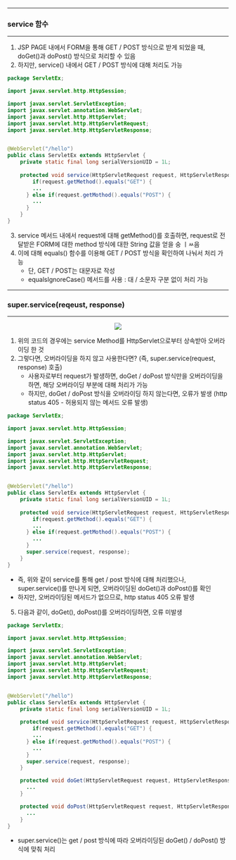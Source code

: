 -----
### service 함수
-----
1. JSP PAGE 내에서 FORM을 통해 GET / POST 방식으로 받게 되었을 때, doGet()과 doPost() 방식으로 처리할 수 있음
2. 하지만, service() 내에서 GET / POST 방식에 대해 처리도 가능
```java
package ServletEx;

import javax.servlet.http.HttpSession;

import javax.servlet.ServletException;
import javax.servlet.annotation.WebServlet;
import javax.servlet.http.HttpServlet;
import javax.servlet.http.HttpServletRequest;
import javax.servlet.http.HttpServletResponse;


@WebServlet("/hello")
public class ServletEx extends HttpServlet {
	private static final long serialVersionUID = 1L;
       
	protected void service(HttpServletRequest request, HttpServletResponse response) throws ServletException, IOException {
	    if(request.getMethod().equals("GET") {
        ...
      } else if(request.getMothod().equals("POST") {
        ...
      }
	}
}
```

3. service 메서드 내에서 request에 대해 getMethod()를 호출하면, request로 전달받은 FORM에 대한 method 방식에 대한 String 값을 얻을 숭 ㅣㅆ음
4. 이에 대해 equals() 함수를 이용해 GET / POST 방식을 확인하여 나눠서 처리 가능
   - 단, GET / POST는 대문자로 작성
   - equalsIgnoreCase() 메서드를 사용 : 대 / 소문자 구분 없이 처리 가능

-----
### super.service(reqeust, response)
-----
<div align="center">
<img src="https://github.com/sooyounghan/Web/assets/34672301/b04175a1-a123-49a4-a480-0800f4a1e20f">
</div>

1. 위의 코드의 경우에는 service Method를 HttpServlet으로부터 상속받아 오버라이딩 한 것
2. 그렇다면, 오버라이딩을 하지 않고 사용한다면? (즉, super.service(request, response) 호출)
   - 사용자로부터 request가 발생하면, doGet / doPost 방식만을 오버라이딩을 하면, 해당 오버라이딩 부분에 대해 처리가 가능
   - 하지만, doGet / doPost 방식을 오버라이딩 하지 않는다면, 오류가 발생 (http status 405 - 허용되지 않는 메서드 오류 발생)

```java
package ServletEx;

import javax.servlet.http.HttpSession;

import javax.servlet.ServletException;
import javax.servlet.annotation.WebServlet;
import javax.servlet.http.HttpServlet;
import javax.servlet.http.HttpServletRequest;
import javax.servlet.http.HttpServletResponse;


@WebServlet("/hello")
public class ServletEx extends HttpServlet {
	private static final long serialVersionUID = 1L;
       
	protected void service(HttpServletRequest request, HttpServletResponse response) throws ServletException, IOException {
	    if(request.getMethod().equals("GET") {
        ...
      } else if(request.getMothod().equals("POST") {
        ...
      }
      super.service(request, response);
	}
}
```
   - 즉, 위와 같이 service를 통해 get / post 방식에 대해 처리했으나, super.service()를 만나게 되면, 오버라이딩된 doGet()과 doPost()를 확인
   - 하지만, 오버라이딩된 메서드가 없으므로, http status 405 오류 발생

5. 다음과 같이, doGet(), doPost()를 오버라이딩하면, 오류 미발생
```java
package ServletEx;

import javax.servlet.http.HttpSession;

import javax.servlet.ServletException;
import javax.servlet.annotation.WebServlet;
import javax.servlet.http.HttpServlet;
import javax.servlet.http.HttpServletRequest;
import javax.servlet.http.HttpServletResponse;


@WebServlet("/hello")
public class ServletEx extends HttpServlet {
	private static final long serialVersionUID = 1L;
       
	protected void service(HttpServletRequest request, HttpServletResponse response) throws ServletException, IOException {
	    if(request.getMethod().equals("GET") {
        ...
      } else if(request.getMothod().equals("POST") {
        ...
      }
      super.service(request, response);
	}

	protected void doGet(HttpServletRequest request, HttpServletResponse response) throws ServletException, IOException {
	  ...  
	}

	protected void doPost(HttpServletRequest request, HttpServletResponse response) throws ServletException, IOException {
	  ...  
	}
}
```
   - super.service()는 get / post 방식에 따라 오버라이딩된 doGet() / doPost() 방식에 맞춰 처리
